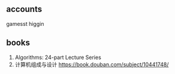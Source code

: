 [//]: # (#email #safaribooks)
## accounts
gamesst
higgin

## books
1. Algorithms: 24-part Lecture Series
2. 计算机组成与设计 https://book.douban.com/subject/10441748/